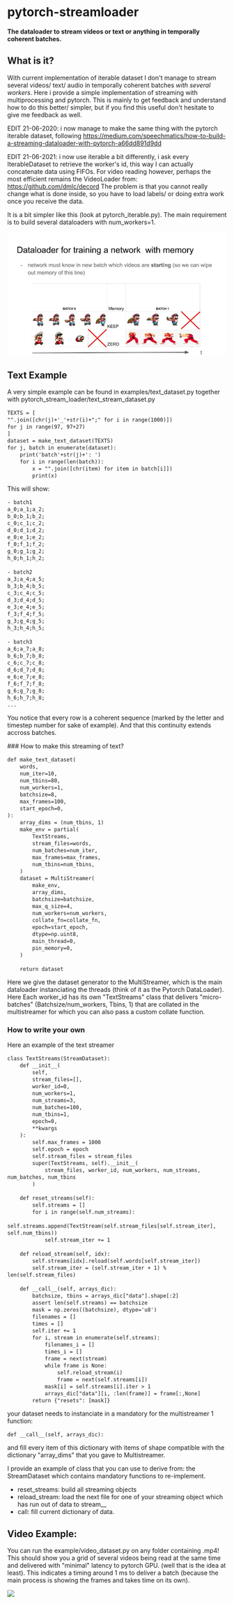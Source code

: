 # pytorch-streamloader

**The dataloader to stream videos or text or anything in temporally coherent batches.**

## What is it?

With current implementation of iterable dataset I don't manage to stream several videos/ text/ audio in temporally coherent batches *with several workers*.
Here i provide a simple implementation of streaming with multiprocessing and pytorch.
This is mainly to get feedback and understand how to do this better/ simpler, but if you find this useful don't hesitate to give me feedback as well.

EDIT 21-06-2020: i now manage to make the same thing with the pytorch iterable dataset, following https://medium.com/speechmatics/how-to-build-a-streaming-dataloader-with-pytorch-a66dd891d9dd 

EDIT 21-06-2021: i now use iterable a bit differently, i ask every IterableDataset to retrieve the worker's id, this way I can actually concatenate data using FIFOs. For video reading however, perhaps the most efficient remains the VideoLoader from: https://github.com/dmlc/decord 
The problem is that you cannot really change what is done inside, so you have to load labels/ or doing extra work once you receive the data.


It is a bit simpler like this (look at pytorch_iterable.py). The main requirement is to build several dataloaders with num_workers=1.

![](data/dataloader_figure.jpg)

## Text Example

A very simple example can be found in examples/text_dataset.py together with pytorch_stream_loader/text_stream_dataset.py

```
TEXTS = [
"".join([chr(j)+'_'+str(i)+";" for i in range(1000)])
for j in range(97, 97+27)
]
dataset = make_text_dataset(TEXTS)
for j, batch in enumerate(dataset):
    print('batch'+str(j)+': ')
    for i in range(len(batch)):
        x = "".join([chr(item) for item in batch[i]])
        print(x)
```
This will show: 
```
- batch1
a_0;a_1;a_2;
b_0;b_1;b_2;
c_0;c_1;c_2;
d_0;d_1;d_2;
e_0;e_1;e_2;
f_0;f_1;f_2;
g_0;g_1;g_2;
h_0;h_1;h_2;

- batch2
a_3;a_4;a_5;
b_3;b_4;b_5;
c_3;c_4;c_5;
d_3;d_4;d_5;
e_3;e_4;e_5;
f_3;f_4;f_5;
g_3;g_4;g_5;
h_3;h_4;h_5;

- batch3
a_6;a_7;a_8;
b_6;b_7;b_8;
c_6;c_7;c_8;
d_6;d_7;d_8;
e_6;e_7;e_8;
f_6;f_7;f_8;
g_6;g_7;g_8;
h_6;h_7;h_8;
...
```
You notice that every row is a coherent sequence (marked by the letter and timestep number for sake of example). 
And that this continuity extends accross batches.

### How to make this streaming of text?
```
def make_text_dataset(
    words,
    num_iter=10,
    num_tbins=80,
    num_workers=1,
    batchsize=8,
    max_frames=100,
    start_epoch=0,
):
    array_dims = (num_tbins, 1)
    make_env = partial(
        TextStreams,
        stream_files=words,
        num_batches=num_iter,
        max_frames=max_frames,
        num_tbins=num_tbins,
    )
    dataset = MultiStreamer(
        make_env,
        array_dims,  
        batchsize=batchsize,
        max_q_size=4,
        num_workers=num_workers,
        collate_fn=collate_fn,
        epoch=start_epoch,
        dtype=np.uint8,
        main_thread=0,
        pin_memory=0,
    )

    return dataset
```
Here we give the dataset generator to the MultiStreamer, which is the main dataloader instanciating the threads (think of it as the Pytorch DataLoader). 
Here Each worker_id has its own "TextStreams" class that delivers "micro-batches" (Batchsize/num_workers, Tbins, 1) that are collated in the multistreamer for which you can also pass a custom collate function.

### How to write your own 

Here an example of the text streamer

``` 
class TextStreams(StreamDataset):
    def __init__(
        self,
        stream_files=[],
        worker_id=0,
        num_workers=1,
        num_streams=3,
        num_batches=100,
        num_tbins=1,
        epoch=0,
        **kwargs
    ):
        self.max_frames = 1000
        self.epoch = epoch
        self.stream_files = stream_files
        super(TextStreams, self).__init__(
            stream_files, worker_id, num_workers, num_streams, num_batches, num_tbins
        )

    def reset_streams(self):
        self.streams = []
        for i in range(self.num_streams):
            self.streams.append(TextStream(self.stream_files[self.stream_iter], self.num_tbins))
            self.stream_iter += 1

    def reload_stream(self, idx):
        self.streams[idx].reload(self.words[self.stream_iter])
        self.stream_iter = (self.stream_iter + 1) % len(self.stream_files)

    def __call__(self, arrays_dic):
        batchsize, tbins = arrays_dic["data"].shape[:2]
        assert len(self.streams) == batchsize
        mask = np.zeros((batchsize), dtype='u8')
        filenames = []
        times = []
        self.iter += 1
        for i, stream in enumerate(self.streams):
            filenames_i = []
            times_i = []
            frame = next(stream)
            while frame is None:
                self.reload_stream(i)
                frame = next(self.streams[i])
            mask[i] = self.streams[i].iter > 1
            arrays_dic["data"][i, :len(frame)] = frame[:,None]
        return {"resets": [mask]}
``` 

your dataset needs to instanciate in a mandatory for the multistreamer 1 function:

``` 
def __call__(self, arrays_dic):
```
and fill every item of this dictionary with items of shape compatible with the dictionary "array_dims" that you gave to Multistreamer.

I provide an example of class that you can use to derive from: the StreamDataset which contains mandatory functions to re-implement.

- reset_streams: build all streaming objects
- reload_stream: load the next file for one of your streaming object which has run out of data to stream__
- call: fill current dictionary of data.



## Video Example:

You can run the example/video_dataset.py on any folder containing .mp4! 
This should show you a grid of several videos being read at the same time and delivered with "minimal" latency to pytorch GPU. (well that is the idea at least). This indicates a timing around 1 ms to deliver a batch (because the main process is showing the frames and takes time on its own).

![](data/example_video.gif)
